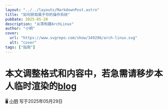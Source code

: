 ```yaml
---
layout: "../../layouts/MarkdownPost.astro"
title: "如何获取属于你的操作系统"
pubDate: 2025-05-20
description: "从零构建ArchLinux"
author: "小明"
cover:
  url: "https://www.svgrepo.com/show/349296/arch-linux.svg"
  alt: "cover"
tags: ["指南"]
---
```


#

# 本文调整格式和内容中，若急需请移步本人临时渲染的[blog](https://us.m1ng.space/posts/myarch/)

🖥 [小明](https://m1ng.space/) 写于2025年05月29日
